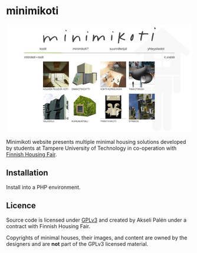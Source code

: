 # minimikoti

![Front page screenshot](doc/screenshot.jpg)

Minimikoti website presents multiple minimal housing solutions developed by students at Tampere University of Technology in co-operation with [Finnish Housing Fair](https://www.asuntomessut.fi/).

## Installation

Install into a PHP environment.

## Licence

Source code is licensed under [GPLv3](LICENSE) and created by Akseli Palén under a contract with Finnish Housing Fair.

Copyrights of minimal houses, their images, and content are owned by the designers and are **not** part of the GPLv3 licensed material.

